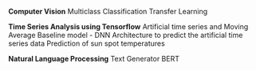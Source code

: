 **Computer Vision**
Multiclass Classification
Transfer Learning

**Time Series Analysis using Tensorflow**
Artificial time series and Moving Average Baseline model - 
DNN Architecture to predict the artificial time series data
Prediction of sun spot temperatures 

**Natural Language Processing**
Text Generator
BERT 


